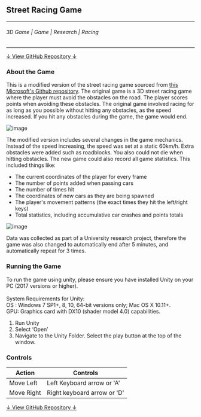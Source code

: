 <div class="parallax" style="height: 350px; background-image: url('../../assets/articles/projects-images/racingGame/gameplay.PNG');"></div>
<br>
<div class="writtenContent">

## Street Racing Game
___

###### 3D Game | Game | Research | Racing
___

<div class="download-container">
    <div class="download-link">
        <a href="https://github.com/vondreii/Modified-Street-Racing-Game" class="button">↓ View GitHub Repository ↓</a>
    </div>
</div>

### About the Game

This is a modified version of the street racing game sourced from [this Microsoft's Github repository](https://github.com/Microsoft/Imagine_street-racing).
The original game is a 3D street racing game where the player must avoid the obstacles on the road. The player scores points when avoiding these obstacles. 
The original game involved racing for as long as you possible without hitting any obstacles, as the speed increased. If you hit any obstacles during the game, the game would end.

<!-- ----------- Image ----------- -->   
<div class="image-container">
  <img src="../../assets/articles/projects-images/racingGame/street-racing-preview.gif" alt="image" class="image"/> 
</div>
<!-- ----------------------------- -->

The modified version includes several changes in the game mechanics. Instead of the speed increasing, the speed was set at a static 60km/h. 
Extra obstacles were added such as roadblocks. You also could not die when hitting obstacles. The new game could also record all game statistics. This included things like:

* The current coordinates of the player for every frame
* The number of points added when passing cars
* The number of times hit
* The coordinates of new cars as they are being spawned
* The player's movement patterns (the exact times they hit the left/right keys)
* Total statistics, including accumulative car crashes and points totals

<!-- ----------- Image ----------- -->   
<div class="image-container">
  <img src="../../assets/articles/projects-images/racingGame/roadblock.PNG" alt="image" class="image"/> 
</div>
<!-- ----------------------------- -->

Data was collected as part of a University research project, therefore the game was also changed to automatically end after 5 minutes, and automatically repeat for 3 times.

### Running the Game
To run the game using unity, please ensure you have installed Unity on your PC (2017
versions or higher).\
\
System Requirements for Unity:\
OS : Windows 7 SP1+, 8, 10, 64-bit versions only; Mac OS X 10.11+.\
GPU: Graphics card with DX10 (shader model 4.0) capabilities.

1. Run Unity
2. Select ‘Open’
3. Navigate to the Unity Folder. Select the play button at the top of the window.

### Controls

Action  	  	| Controls
--------------- | -------------
Move Left 	  	| Left Keyboard arrow or 'A'
Move Right	  	| Right keyboard arrow or 'D'


<div class="download-container">
    <div class="download-link">
        <a href="https://github.com/vondreii/Modified-Street-Racing-Game" class="button">↓ View GitHub Repository ↓</a>
    </div>
</div>

</div>
